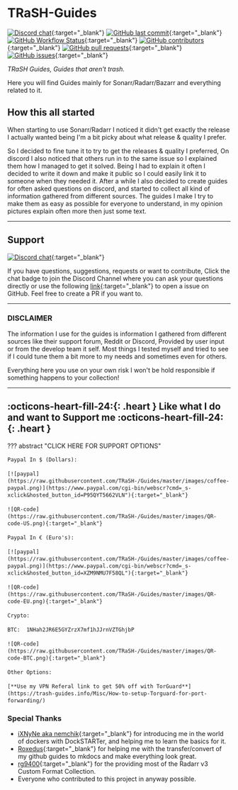 # TRaSH-Guides

[![Discord chat](https://img.shields.io/discord/492590071455940612?style=flat-square&color=4051B5&logo=discord)](https://trash-guides.info/discord){:target="_blank"}
[![GitHub last commit](https://img.shields.io/github/last-commit/TRaSH-/Guides?color=4051B5&label=Last%20Update&style=flat-square)](https://github.com/TRaSH-/Guides/commits/master){:target="_blank"}
[![GitHub Workflow Status](https://img.shields.io/github/workflow/status/TRaSH-/Guides/Publish%20docs%20via%20GitHub%20Pages?color=4051B5&label=GitHub&style=flat-square)](https://github.com/TRaSH-/Guides/actions){:target="_blank"}
[![GitHub contributors](https://img.shields.io/github/contributors/TRaSH-/Guides?color=4051B5&style=flat-square)](https://github.com/TRaSH-/Guides/graphs/contributors){:target="_blank"}
[![GitHub pull requests](https://img.shields.io/github/issues-pr/TRaSH-/Guides?color=4051B5&style=flat-square)](https://github.com/TRaSH-/Guides/pulls){:target="_blank"}
[![GitHub issues](https://img.shields.io/github/issues/TRaSH-/Guides?color=4051B5&style=flat-square)](https://github.com/TRaSH-/Guides/issues){:target="_blank"}

*TRaSH Guides, Guides that aren't trash.*

Here you will find Guides mainly for Sonarr/Radarr/Bazarr and everything related to it.

## How this all started

When starting to use Sonarr/Radarr I noticed it didn't get exactly the release I actually wanted being I'm a bit picky about what release & quality I prefer.

So I decided to fine tune it to try to get the releases & quality I preferred, On discord I also noticed that others run in to the same issue so I explained them how I managed to get it solved. Being I had to explain it often I decided to write it down and make it public so I could easily link it to someone when  they needed it.
After a while I also decided to create guides for often asked questions on discord, and started to collect all kind of information gathered from different sources.
The guides I make I try to make them as easy as possible for everyone to understand, in my opinion pictures explain often more then just some text.

------

## Support

[![Discord chat](https://img.shields.io/discord/492590071455940612?style=for-the-badge&color=4051B5&logo=discord)](https://trash-guides.info/discord){:target="_blank"}

If you have questions, suggestions, requests or want to contribute, Click the chat badge to join the Discord Channel where you can ask your questions directly or use the following [link](https://github.com/TRaSH-/Guides/issues){:target="_blank"} to open a issue on GitHub.
Feel free to create a PR if you want to.

------

### DISCLAIMER

The information I use for the guides is information I gathered from different sources like their support forum, Reddit or Discord, Provided by user input or from the develop team it self.
Most things I tested myself and tried to see if I could tune them a bit more to my needs and sometimes even for others.

Everything here you use on your own risk I won't be hold responsible if something happens to your collection!

------

## :octicons-heart-fill-24:{: .heart } Like what I do and want to Support me :octicons-heart-fill-24:{: .heart }

??? abstract "CLICK HERE FOR SUPPORT OPTIONS"

    Paypal In $ (Dollars):

    [![paypal](https://raw.githubusercontent.com/TRaSH-/Guides/master/images/coffee-paypal.png)](https://www.paypal.com/cgi-bin/webscr?cmd=_s-xclick&hosted_button_id=P95QYT5662VLN"){:target="_blank"}

    ![QR-code](https://raw.githubusercontent.com/TRaSH-/Guides/master/images/QR-code-US.png){:target="_blank"}

    Paypal In € (Euro's):

    [![paypal](https://raw.githubusercontent.com/TRaSH-/Guides/master/images/coffee-paypal.png)](https://www.paypal.com/cgi-bin/webscr?cmd=_s-xclick&hosted_button_id=XZM9NMU7F58QL"){:target="_blank"}

    ![QR-code](https://raw.githubusercontent.com/TRaSH-/Guides/master/images/QR-code-EU.png){:target="_blank"}

    Crypto:

    BTC:  1NHah2JR6E5GYZrzX7mf1hJJrnVZTGhjbP

    ![QR-code](https://raw.githubusercontent.com/TRaSH-/Guides/master/images/QR-code-BTC.png){:target="_blank"}

    Other Options:

    [**Use my VPN Referal link to get 50% off with TorGuard**](https://trash-guides.info/Misc/How-to-setup-Torguard-for-port-forwarding/)

### Special Thanks

- [iXNyNe aka nemchik](https://github.com/nemchik){:target="_blank"} for introducing me in the world of dockers with DockSTARTer, and helping me to learn the basics for it.
- [Roxedus](https://github.com/Roxedus){:target="_blank"} for helping me with the transfer/convert of my github guides to mkdocs and make everything look great.
- [rg9400](https://github.com/rg9400){:target="_blank"} for the providing most of the Radarr v3 Custom Format Collection.
- Everyone who contributed to this project in anyway possible.
